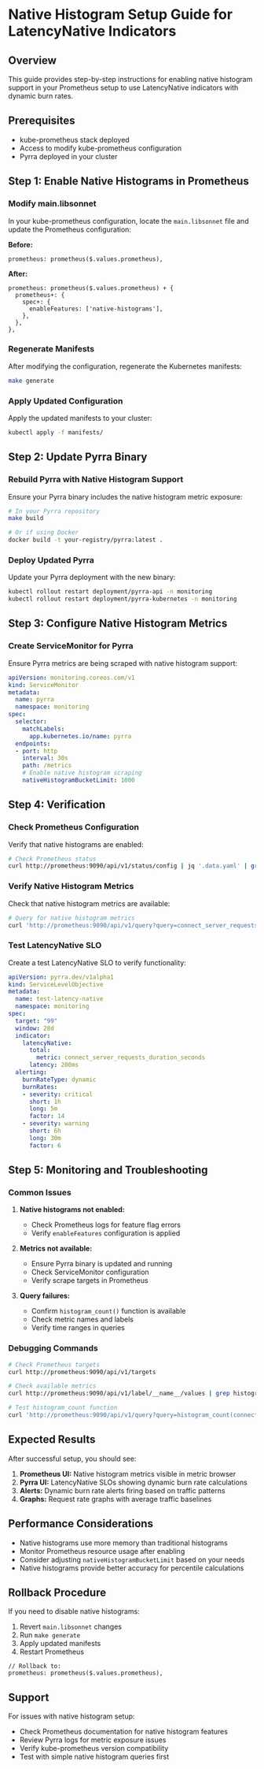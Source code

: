 # Native Histogram Setup Guide for LatencyNative Indicators

## Overview

This guide provides step-by-step instructions for enabling native histogram support in your Prometheus setup to use LatencyNative indicators with dynamic burn rates.

## Prerequisites

- kube-prometheus stack deployed
- Access to modify kube-prometheus configuration
- Pyrra deployed in your cluster

## Step 1: Enable Native Histograms in Prometheus

### Modify main.libsonnet

In your kube-prometheus configuration, locate the `main.libsonnet` file and update the Prometheus configuration:

**Before:**
```jsonnet
prometheus: prometheus($.values.prometheus),
```

**After:**
```jsonnet
prometheus: prometheus($.values.prometheus) + {
  prometheus+: {
    spec+: {
      enableFeatures: ['native-histograms'],
    },
  },
},
```

### Regenerate Manifests

After modifying the configuration, regenerate the Kubernetes manifests:

```bash
make generate
```

### Apply Updated Configuration

Apply the updated manifests to your cluster:

```bash
kubectl apply -f manifests/
```

## Step 2: Update Pyrra Binary

### Rebuild Pyrra with Native Histogram Support

Ensure your Pyrra binary includes the native histogram metric exposure:

```bash
# In your Pyrra repository
make build

# Or if using Docker
docker build -t your-registry/pyrra:latest .
```

### Deploy Updated Pyrra

Update your Pyrra deployment with the new binary:

```bash
kubectl rollout restart deployment/pyrra-api -n monitoring
kubectl rollout restart deployment/pyrra-kubernetes -n monitoring
```

## Step 3: Configure Native Histogram Metrics

### Create ServiceMonitor for Pyrra

Ensure Pyrra metrics are being scraped with native histogram support:

```yaml
apiVersion: monitoring.coreos.com/v1
kind: ServiceMonitor
metadata:
  name: pyrra
  namespace: monitoring
spec:
  selector:
    matchLabels:
      app.kubernetes.io/name: pyrra
  endpoints:
  - port: http
    interval: 30s
    path: /metrics
    # Enable native histogram scraping
    nativeHistogramBucketLimit: 1000
```

## Step 4: Verification

### Check Prometheus Configuration

Verify that native histograms are enabled:

```bash
# Check Prometheus status
curl http://prometheus:9090/api/v1/status/config | jq '.data.yaml' | grep -A5 -B5 "native"
```

### Verify Native Histogram Metrics

Check that native histogram metrics are available:

```bash
# Query for native histogram metrics
curl 'http://prometheus:9090/api/v1/query?query=connect_server_requests_duration_seconds' | jq
```

### Test LatencyNative SLO

Create a test LatencyNative SLO to verify functionality:

```yaml
apiVersion: pyrra.dev/v1alpha1
kind: ServiceLevelObjective
metadata:
  name: test-latency-native
  namespace: monitoring
spec:
  target: "99"
  window: 28d
  indicator:
    latencyNative:
      total:
        metric: connect_server_requests_duration_seconds
      latency: 200ms
  alerting:
    burnRateType: dynamic
    burnRates:
    - severity: critical
      short: 1h
      long: 5m
      factor: 14
    - severity: warning  
      short: 6h
      long: 30m
      factor: 6
```

## Step 5: Monitoring and Troubleshooting

### Common Issues

1. **Native histograms not enabled:**
   - Check Prometheus logs for feature flag errors
   - Verify `enableFeatures` configuration is applied

2. **Metrics not available:**
   - Ensure Pyrra binary is updated and running
   - Check ServiceMonitor configuration
   - Verify scrape targets in Prometheus

3. **Query failures:**
   - Confirm `histogram_count()` function is available
   - Check metric names and labels
   - Verify time ranges in queries

### Debugging Commands

```bash
# Check Prometheus targets
curl http://prometheus:9090/api/v1/targets

# Check available metrics
curl http://prometheus:9090/api/v1/label/__name__/values | grep histogram

# Test histogram_count function
curl 'http://prometheus:9090/api/v1/query?query=histogram_count(connect_server_requests_duration_seconds)'
```

## Expected Results

After successful setup, you should see:

1. **Prometheus UI:** Native histogram metrics visible in metric browser
2. **Pyrra UI:** LatencyNative SLOs showing dynamic burn rate calculations
3. **Alerts:** Dynamic burn rate alerts firing based on traffic patterns
4. **Graphs:** Request rate graphs with average traffic baselines

## Performance Considerations

- Native histograms use more memory than traditional histograms
- Monitor Prometheus resource usage after enabling
- Consider adjusting `nativeHistogramBucketLimit` based on your needs
- Native histograms provide better accuracy for percentile calculations

## Rollback Procedure

If you need to disable native histograms:

1. Revert `main.libsonnet` changes
2. Run `make generate`
3. Apply updated manifests
4. Restart Prometheus

```jsonnet
// Rollback to:
prometheus: prometheus($.values.prometheus),
```

## Support

For issues with native histogram setup:
- Check Prometheus documentation for native histogram features
- Review Pyrra logs for metric exposure issues
- Verify kube-prometheus version compatibility
- Test with simple native histogram queries first